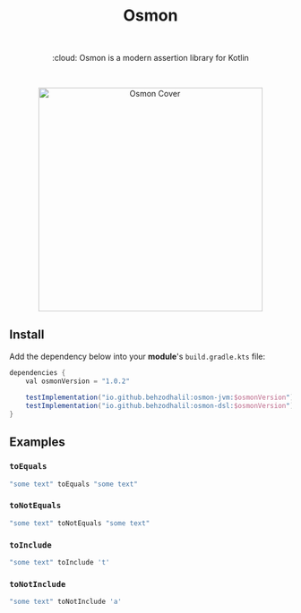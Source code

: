 <h1 align="center">Osmon</h1></br>

<p align="center">
:cloud: Osmon is a modern assertion library for Kotlin 
</p><br>

<p align="center">
  <a href="https://github.com/behzod1996/izoh"><img width="400dp"  alt="Osmon Cover" src="https://github.com/behzodhalil/osmon/blob/master/docs/images/CoverWithDescription.png?raw=true"/></a> <br>
</p>


## Install


Add the dependency below into your **module**'s `build.gradle.kts` file:

```gradle
dependencies {
    val osmonVersion = "1.0.2"
    
    testImplementation("io.github.behzodhalil:osmon-jvm:$osmonVersion")
    testImplementation("io.github.behzodhalil:osmon-dsl:$osmonVersion")
}
```

## Examples

### `toEquals` ###

```kotlin
"some text" toEquals "some text"
```

### `toNotEquals` ###

```kotlin
"some text" toNotEquals "some text"
```

### `toInclude` ###

```kotlin
"some text" toInclude 't'
```

### `toNotInclude` ###

```kotlin
"some text" toNotInclude 'a'
```
